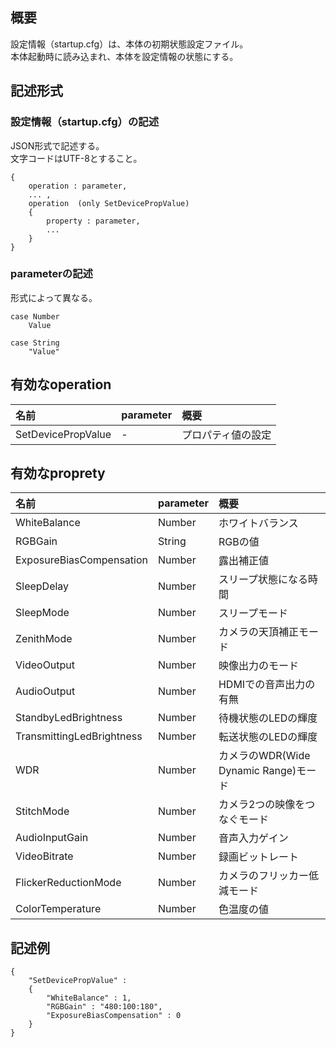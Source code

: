 ## 概要

設定情報（startup.cfg）は、本体の初期状態設定ファイル。<BR>
本体起動時に読み込まれ、本体を設定情報の状態にする。


## 記述形式

### 設定情報（startup.cfg）の記述

JSON形式で記述する。<BR>
文字コードはUTF-8とすること。

```
{
	operation : parameter,
	... ,
	operation  (only SetDevicePropValue)
	{
		property : parameter,
		...
	}
}
```

### parameterの記述

形式によって異なる。

```
case Number
	Value

case String
	"Value"
```

## 有効なoperation

| 名前 | parameter | 概要 |
|:---|:---|:---|
| SetDevicePropValue | - | プロパティ値の設定 |


## 有効なproprety

| 名前 | parameter | 概要 |
|:---|:---|:---|
| WhiteBalance              | Number | ホワイトバランス |
| RGBGain                   | String | RGBの値 |
| ExposureBiasCompensation  | Number | 露出補正値 |
| SleepDelay                | Number | スリープ状態になる時間 |
| SleepMode                 | Number | スリープモード |
| ZenithMode                | Number | カメラの天頂補正モード |
| VideoOutput               | Number | 映像出力のモード |
| AudioOutput               | Number | HDMIでの音声出力の有無 |
| StandbyLedBrightness      | Number | 待機状態のLEDの輝度 |
| TransmittingLedBrightness | Number | 転送状態のLEDの輝度 |
| WDR                       | Number | カメラのWDR(Wide Dynamic Range)モード |
| StitchMode                | Number | カメラ2つの映像をつなぐモード |
| AudioInputGain            | Number | 音声入力ゲイン |
| VideoBitrate              | Number | 録画ビットレート |
| FlickerReductionMode      | Number | カメラのフリッカー低減モード |
| ColorTemperature          | Number | 色温度の値 |


## 記述例

```
{
    "SetDevicePropValue" :
    {
        "WhiteBalance" : 1,
        "RGBGain" : "480:100:180",
        "ExposureBiasCompensation" : 0
    }
}
```
